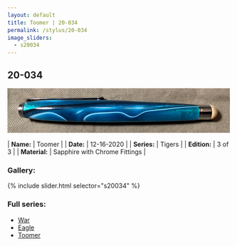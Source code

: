 ```yaml
---
layout: default
title: Toomer | 20-034
permalink: /stylus/20-034
image_sliders:
  - s20034
---
```


## 20-034

![Your Pencil](/stylus/imgs/20034/header-20-034.png)

| **Name:**     | Toomer      |
| **Date:**     | 12-16-2020  |
| **Series:**   | Tigers                                         |
| **Edition:**  | 3 of 3      |
| **Material:** | Sapphire with Chrome Fittings |

### Gallery:

{% include slider.html selector="s20034" %}

### Full series:

- [War](/pens/20-033)
- [Eagle](/pencils/20-032)
- [Toomer](/stylus/20-034)
